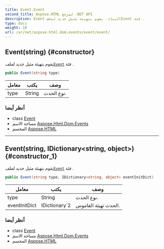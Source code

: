 ```yaml
---
title: Event.Event
second_title: Aspose.HTML لمرجع .NET API
description: Event البناء. يقوم بتهيئة مثيل جديد لملفEvent فئة .
type: docs
weight: 10
url: /ar/net/aspose.html.dom.events/event/event/
---
```

## Event(string) {#constructor}

يقوم بتهيئة مثيل جديد لملف[`Event`](../) فئة .

```csharp
public Event(string type)
```

| معامل | يكتب | وصف |
| --- | --- | --- |
| type | String | نوع الحدث. |

### أنظر أيضا

* class [Event](../)
* مساحة الاسم [Aspose.Html.Dom.Events](../../event/)
* المجسم [Aspose.HTML](../../../)

---

## Event(string, IDictionary&lt;string, object&gt;) {#constructor_1}

يقوم بتهيئة مثيل جديد لملف[`Event`](../) فئة .

```csharp
public Event(string type, IDictionary<string, object> eventInitDict)
```

| معامل | يكتب | وصف |
| --- | --- | --- |
| type | String | نوع الحدث. |
| eventInitDict | IDictionary`2 | الحدث تهيئة القاموس. |

### أنظر أيضا

* class [Event](../)
* مساحة الاسم [Aspose.Html.Dom.Events](../../event/)
* المجسم [Aspose.HTML](../../../)


